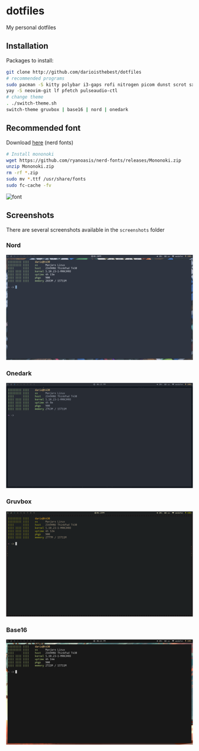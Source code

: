 # dotfiles
My personal dotfiles

## Installation
Packages to install:
```sh
git clone http://github.com/darioisthebest/dotfiles
# recommended programs
sudo pacman -S kitty polybar i3-gaps rofi nitrogen picom dunst scrot sxiv
yay -S neovim-git lf pfetch pulseaudio-ctl
# change theme
. ./switch-theme.sh
switch-theme gruvbox | base16 | nord | onedark
```
## Recommended font
Download [here](https://github.com/ryanoasis/nerd-fonts/releases) (nerd fonts)
```sh
# Install mononoki
wget https://github.com/ryanoasis/nerd-fonts/releases/Mononoki.zip
unzip Mononoki.zip
rm -rf *.zip
sudo mv *.ttf /usr/share/fonts
sudo fc-cache -fv
```
![font](https://localfonts.eu/wp-content/uploads/2019/07/Mononoki_950x475_11.png)

## Screenshots
There are several screenshots available in the `screenshots` folder

### Nord
![nord](./screenshots/nord.png)
### Onedark
![onedark](./screenshots/onedark.png)
### Gruvbox
![gruvbox](./screenshots/gruvbox.png)
### Base16
![base16](./screenshots/base16.png)

